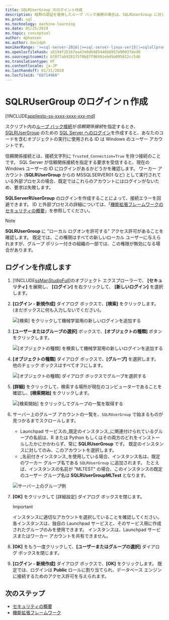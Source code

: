 ```yaml
---
title: SQLRUserGroup のログインｎ作成
description: 暗黙の認証を使用したループ バック接続の場合は、SQLRUserGroup に対して SQL Server でログインを作成し、ID 変換が呼び出し元のユーザーへ返るようにするため、ワーカー アカウントがサーバーにログインできるようにします。
ms.prod: sql
ms.technology: machine-learning
ms.date: 01/25/2019
ms.topic: conceptual
author: dphansen
ms.author: davidph
monikerRange: '>=sql-server-2016||>=sql-server-linux-ver15||=sqlallproducts-allversions'
ms.openlocfilehash: a5194f251b7ea47e0d9485446b8957e96037ded0
ms.sourcegitcommit: b78f7ab9281f570b87f96991ebd9a095812cc546
ms.translationtype: HT
ms.contentlocale: ja-JP
ms.lasthandoff: 01/31/2020
ms.locfileid: "68714960"
---
```

# <a name="create-a-login-for-sqlrusergroup"></a>SQLRUserGroup のログインｎ作成
[!INCLUDE[appliesto-ss-xxxx-xxxx-xxx-md](../../includes/appliesto-ss-xxxx-xxxx-xxx-md.md)]

スクリプト内の[ループ バック接続](../../advanced-analytics/concepts/security.md#implied-authentication)が*信頼関係接続*を指定するとき、[SQLRUserGroup](../concepts/security.md#sqlrusergroup) のための [SQL Server へのログイン](https://docs.microsoft.com/sql/relational-databases/security/authentication-access/create-a-login)を作成すると、あなたのコードを含むオブジェクトの実行に使用される ID は Windows のユーザー アカウントです。

信頼関係接続とは、接続文字列に `Trusted_Connection=True` を持つ接続のことです。 SQL Server が信頼関係接続を指定する要求を受信すると、現在の Windows ユーザーの ID にログインがあるかどうかを確認します。 ワーカー アカウント (**SQLRUserGroup** からの MSSQLSERVER01 など) として実行されている外部プロセスの場合、既定ではこれらのアカウントにはログインがないため、要求は失敗します。

**SQLServerRUserGroup** のログインを作成することによって、接続エラーを回避できます。 ID と外部プロセスの詳細については、「[機能拡張フレームワークのセキュリティの概要](../concepts/security.md)」を参照してください。

> [!Note]
> **SQLRUserGroup** に "ローカル ログオンを許可する" アクセス許可があることを確認します。 既定では、この権限はすべての新しいローカル ユーザーに与えられますが、グループ ポリシー付きの組織の一部では、この権限が無効になる場合があります。

## <a name="create-a-login"></a>ログインを作成します

1. [!INCLUDE[ssManStudioFull](../../includes/ssmanstudiofull-md.md)]のオブジェクト エクスプローラーで、 **[セキュリティ]** を展開し、 **[ログイン]** を右クリックして、 **[新しいログイン]** を選択します。

2. **[ログイン - 新規作成]** ダイアログ ボックスで、**[検索]** をクリックします。 (まだボックスに何も入力しないでください)。
    
     ![[検索] をクリックして機械学習用の新しいログインを追加する](media/implied-auth-login1.png "[検索] をクリックして機械学習用の新しいログインを追加する")

3. **[ユーザーまたはグループの選択]** ボックスで、**[オブジェクトの種類]** ボタンをクリックします。

     ![[オブジェクトの種類] を検索して機械学習用の新しいログインを追加する](media/implied-auth-login2.png "[オブジェクトの種類] を検索して機械学習用の新しいログインを追加する")

4. **[オブジェクトの種類]** ダイアログ ボックスで、**[グループ]** を選択します。 他のチェック ボックスはすべてオフにします。

     ![[オブジェクトの種類] ダイアログ ボックスでグループを選択する](media/implied-auth-login3.png "[オブジェクトの種類] ダイアログ ボックスでグループを選択する")

4. **[詳細]** をクリックして、検索する場所が現在のコンピューターであることを確認し、**[検索開始]** をクリックします。

     ![[検索開始] をクリックしてグループの一覧を取得する](media/implied-auth-login4.png "[検索開始] をクリックしてグループの一覧を取得する")

5. サーバー上のグループ アカウントの一覧を、`SQLRUserGroup` で始まるものが見つかるまでスクロールします。
    
    + Launchpad サービスの_既定のインスタンス_に関連付けられているグループの名前は、R または Python もしくはその両方のどれをインストールしたかにかかわらず、常に **SQLRUserGroup** です。 既定のインスタンスに対してのみ、このアカウントを選択します。
    + _名前付きインスタンス_を使用している場合、インスタンス名は、既定のワーカー グループ名である `SQLRUserGroup` に追加されます。 たとえば、インスタンスの名前が "MLTEST" の場合、このインスタンスの既定のユーザー グループ名は **SQLRUserGroupMLTest** となります。
 
    ![サーバー上のグループ例](media/implied-auth-login5.png "サーバー上のグループ例")
   
5. **[OK]** をクリックして [詳細設定] ダイアログ ボックスを閉じます。

    > [!IMPORTANT]
    > インスタンスに適切なアカウントを選択していることを確認してください。 各インスタンスは、独自の Launchpad サービスと、そのサービス用に作成されたグループのみを使用できます。 インスタンスは、Launchpad サービスまたはワーカー アカウントを共有できません。

6. **[OK]** をもう一度クリックして、**[ユーザーまたはグループの選択]** ダイアログ ボックスを閉じます。

7. **[ログイン - 新規作成]** ダイアログ ボックスで、**[OK]** をクリックします。 既定では、ログインは **Public** ロールに割り当てられ、データベース エンジンに接続するためのアクセス許可を与えられます。

## <a name="next-steps"></a>次のステップ

+ [セキュリティの概要](../concepts/security.md)
+ [機能拡張フレームワーク](../concepts/extensibility-framework.md)
